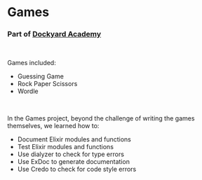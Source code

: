 # Games
### Part of [Dockyard Academy](https://github.com/DockYard-Academy/curriculum)

<br>

Games included:
- Guessing Game
- Rock Paper Scissors
- Wordle

<br>

  In the Games project, beyond the challenge of writing the games themselves, we learned how to:
- Document Elixir modules and functions
- Test Elixir modules and functions
- Use dialyzer to check for type errors
- Use ExDoc to generate documentation
- Use Credo to check for code style errors
